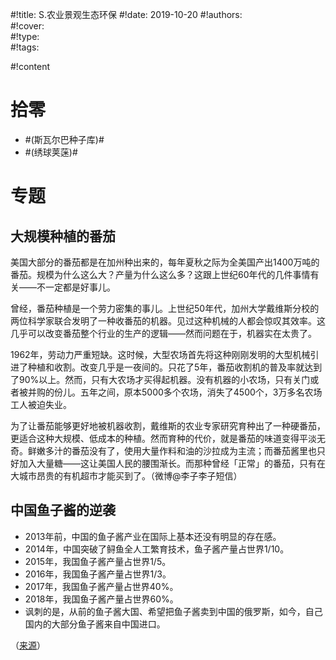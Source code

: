 #!title:    S.农业景观生态环保
#!date:     2019-10-20
#!authors:  
#!cover:    
#!type:     
#!tags:     

#!content

# 拾零

- #(斯瓦尔巴种子库)#
- #(绣球荚蒾)#

# 专题

## 大规模种植的番茄

美国大部分的番茄都是在加州种出来的，每年夏秋之际为全美国产出1400万吨的番茄。规模为什么这么大？产量为什么这么多？这跟上世纪60年代的几件事情有关——不一定都是好事儿。

曾经，番茄种植是一个劳力密集的事儿。上世纪50年代，加州大学戴维斯分校的两位科学家联合发明了一种收番茄的机器。见过这种机械的人都会惊叹其效率。这几乎可以改变番茄整个行业的生产的逻辑——然而问题在于，机器实在太贵了。

1962年，劳动力严重短缺。这时候，大型农场首先将这种刚刚发明的大型机械引进了种植和收割。改变几乎是一夜间的。只花了5年，番茄收割机的普及率就达到了90%以上。然而，只有大农场才买得起机器。没有机器的小农场，只有关门或者被并购的份儿。五年之间，原本5000多个农场，消失了4500个，3万多名农场工人被迫失业。

为了让番茄能够更好地被机器收割，戴维斯的农业专家研究育种出了一种硬番茄，更适合这种大规模、低成本的种植。然而育种的代价，就是番茄的味道变得平淡无奇。鲜嫩多汁的番茄没有了，使用大量作料和油的沙拉成为主流；而番茄酱里也只好加入大量糖——这让美国人民的腰围渐长。而那种曾经「正常」的番茄，只有在大城市昂贵的有机超市才能买到了。（微博@李子李子短信）

## 中国鱼子酱的逆袭

- 2013年前，中国的鱼子酱产业在国际上基本还没有明显的存在感。
- 2014年，中国突破了鲟鱼全人工繁育技术，鱼子酱产量占世界1/10。
- 2015年，我国鱼子酱产量占世界1/5。
- 2016年，我国鱼子酱产量占世界1/3。
- 2017年，我国鱼子酱产量占世界40%。
- 2018年，我国鱼子酱产量占世界60%。
- 讽刺的是，从前的鱼子酱大国、希望把鱼子酱卖到中国的俄罗斯，如今，自己国内的大部分鱼子酱来自中国进口。

（[来源](https://www.zhihu.com/question/36407969/answer/832590120)）
